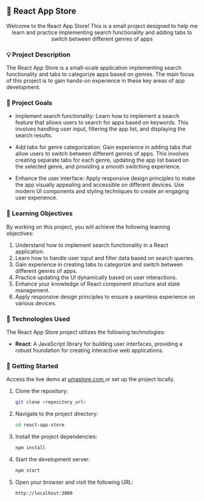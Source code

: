 ## 🌟 React App Store

<p align="center">Welcome to the React App Store! This is a small project designed to help me learn and practice implementing search functionality and adding tabs to switch between different genres of apps</p>

### 💡 Project Description

The React App Store is a small-scale application implementing search functionality and tabs to categorize apps based on genres. The main focus of this project is to gain hands-on experience in these key areas of app development.

### 🚀 Project Goals

- Implement search functionality: Learn how to implement a search feature that allows users to search for apps based on keywords. This involves handling user input, filtering the app list, and displaying the search results.

- Add tabs for genre categorization: Gain experience in adding tabs that allow users to switch between different genres of apps. This involves creating separate tabs for each genre, updating the app list based on the selected genre, and providing a smooth switching experience.

- Enhance the user interface: Apply responsive design principles to make the app visually appealing and accessible on different devices. Use modern UI components and styling techniques to create an engaging user experience.

### 🎯 Learning Objectives

By working on this project, you will achieve the following learning objectives:

1. Understand how to implement search functionality in a React application.
2. Learn how to handle user input and filter data based on search queries.
3. Gain experience in creating tabs to categorize and switch between different genres of apps.
4. Practice updating the UI dynamically based on user interactions.
5. Enhance your knowledge of React component structure and state management.
6. Apply responsive design principles to ensure a seamless experience on various devices.

### 🚀 Technologies Used

The React App Store project utilizes the following technologies:

- **React**: A JavaScript library for building user interfaces, providing a robust foundation for creating interactive web applications.

### 🚀 Getting Started
Access the live demo at <a href='https://umastore.ccbp.tech/'>umastore.com </a>or set up the project locally.

1. Clone the repository:

   ```bash
   git clone <repository_url>
   ```

2. Navigate to the project directory:

   ```bash
   cd react-app-store
   ```

3. Install the project dependencies:

   ```bash
   npm install
   ```

4. Start the development server:

   ```bash
   npm start
   ```

5. Open your browser and visit the following URL:

   ```
   http://localhost:3000
   ```
